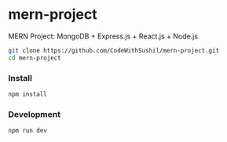 # mern-project

MERN Project: MongoDB + Express.js + React.js + Node.js

```bash
git clone https://github.com/CodeWithSushil/mern-project.git
cd mern-project
```
### Install
```bash
npm install
```
### Development
```bash
npm run dev
```
